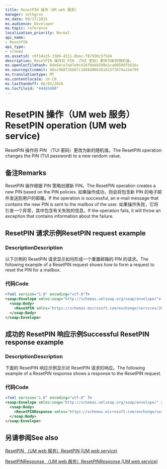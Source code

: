```yaml
---
title: ResetPIN 操作（UM web 服务）
manager: sethgros
ms.date: 09/17/2015
ms.audience: Developer
ms.topic: reference
localization_priority: Normal
api_name:
- ResetPIN
api_type:
- schema
ms.assetid: c0f14a15-3389-4311-8bac-f87930c5f5d4
description: ResetPIN 操作将 PIN （TUI 密码）更改为新的随机值。
ms.openlocfilehash: 8de64ce7a47e9c426f8eb9298e1ca00508fb616c
ms.sourcegitcommit: 88ec988f2bb67c1866d06b361615f3674a24e795
ms.translationtype: MT
ms.contentlocale: zh-CN
ms.lasthandoff: 06/03/2020
ms.locfileid: "44465490"
---
```

# <a name="resetpin-operation-um-web-service"></a><span data-ttu-id="80d83-103">ResetPIN 操作（UM web 服务）</span><span class="sxs-lookup"><span data-stu-id="80d83-103">ResetPIN operation (UM web service)</span></span>

<span data-ttu-id="80d83-104">ResetPIN 操作将 PIN （TUI 密码）更改为新的随机值。</span><span class="sxs-lookup"><span data-stu-id="80d83-104">The ResetPIN operation changes the PIN (TUI password) to a new random value.</span></span>
  
## <a name="remarks"></a><span data-ttu-id="80d83-105">备注</span><span class="sxs-lookup"><span data-stu-id="80d83-105">Remarks</span></span>

<span data-ttu-id="80d83-106">ResetPIN 操作根据 PIN 策略创建新 PIN。</span><span class="sxs-lookup"><span data-stu-id="80d83-106">The ResetPIN operation creates a new PIN based on the PIN policies.</span></span> <span data-ttu-id="80d83-107">如果操作成功，则会将包含新 PIN 的电子邮件发送到用户的邮箱。</span><span class="sxs-lookup"><span data-stu-id="80d83-107">If the operation is successful, an e-mail message that contains the new PIN is sent to the mailbox of the user.</span></span> <span data-ttu-id="80d83-108">如果操作失败，它将引发一个异常，其中包含有关失败的信息。</span><span class="sxs-lookup"><span data-stu-id="80d83-108">If the operation fails, it will throw an exception that contains information about the failure.</span></span>
  
## <a name="resetpin-request-example"></a><span data-ttu-id="80d83-109">ResetPIN 请求示例</span><span class="sxs-lookup"><span data-stu-id="80d83-109">ResetPIN request example</span></span>

### <a name="description"></a><span data-ttu-id="80d83-110">Description</span><span class="sxs-lookup"><span data-stu-id="80d83-110">Description</span></span>

<span data-ttu-id="80d83-111">以下示例的 ResetPIN 请求显示如何形成一个重置邮箱的 PIN 的请求。</span><span class="sxs-lookup"><span data-stu-id="80d83-111">The following example of a ResetPIN request shows how to form a request to reset the PIN for a mailbox.</span></span>
  
### <a name="code"></a><span data-ttu-id="80d83-112">代码</span><span class="sxs-lookup"><span data-stu-id="80d83-112">Code</span></span>

```XML
<?xml version="1.0" encoding="utf-8"?>
<soap:Envelope xmlns:soap="http://schemas.xmlsoap.org/soap/envelope/">
  <soap:Body>
    <ResetPIN xmlns="https://schemas.microsoft.com/exchange/services/2006/messages" />
  </soap:Body>
</soap:Envelope>
```

## <a name="successful-resetpin-response-example"></a><span data-ttu-id="80d83-113">成功的 ResetPIN 响应示例</span><span class="sxs-lookup"><span data-stu-id="80d83-113">Successful ResetPIN response example</span></span>

### <a name="description"></a><span data-ttu-id="80d83-114">Description</span><span class="sxs-lookup"><span data-stu-id="80d83-114">Description</span></span>

<span data-ttu-id="80d83-115">下面的 ResetPIN 响应示例显示对 ResetPIN 请求的响应。</span><span class="sxs-lookup"><span data-stu-id="80d83-115">The following example of a ResetPIN response shows a response to the ResetPIN request.</span></span>
  
### <a name="code"></a><span data-ttu-id="80d83-116">代码</span><span class="sxs-lookup"><span data-stu-id="80d83-116">Code</span></span>

```XML
<?xml version="1.0" encoding="utf-8" ?> 
<soap:Envelope xmlns:soap="http://schemas.xmlsoap.org/soap/envelope/" xmlns:xsi="http://www.w3.org/2001/XMLSchema-instance" xmlns:xsd="http://www.w3.org/2001/XMLSchema">
  <soap:Body>
    <ResetPINResponse xmlns="https://schemas.microsoft.com/exchange/services/2006/messages" /> 
  </soap:Body>
</soap:Envelope>
```

## <a name="see-also"></a><span data-ttu-id="80d83-117">另请参阅</span><span class="sxs-lookup"><span data-stu-id="80d83-117">See also</span></span>



[<span data-ttu-id="80d83-118">ResetPIN （UM web 服务）</span><span class="sxs-lookup"><span data-stu-id="80d83-118">ResetPIN (UM web service)</span></span>](resetpin-um-web-service.md)
  
[<span data-ttu-id="80d83-119">ResetPINResponse （UM web 服务）</span><span class="sxs-lookup"><span data-stu-id="80d83-119">ResetPINResponse (UM web service)</span></span>](resetpinresponse-um-web-service.md)

